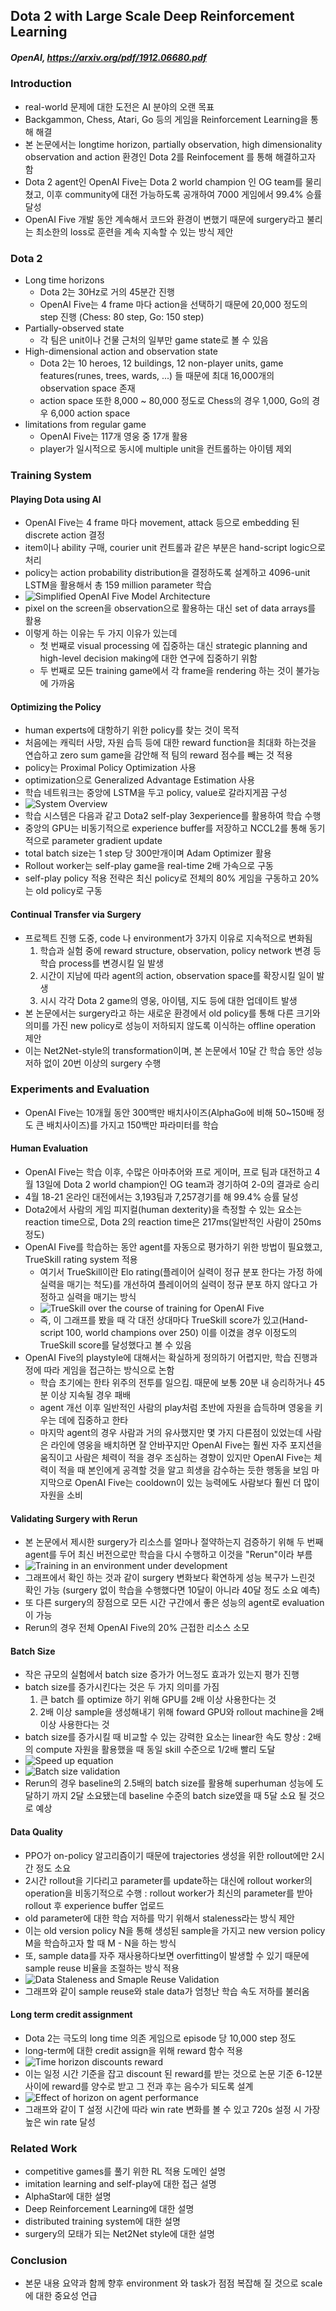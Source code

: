 ## Dota 2 with Large Scale Deep Reinforcement Learning

##### OpenAI, https://arxiv.org/pdf/1912.06680.pdf

### Introduction
- real-world 문제에 대한 도전은 AI 분야의 오랜 목표
- Backgammon, Chess, Atari, Go 등의 게임을 Reinforcement Learning을 통해 해결
- 본 논문에서는 longtime horizon, partially observation, high dimensionality observation and action 환경인 Dota 2를 Reinfocement 를 통해 해결하고자 함
- Dota 2 agent인 OpenAI Five는 Dota 2 world champion 인 OG team를 물리쳤고, 이후 community에 대전 가능하도록 공개하여 7000 게임에서 99.4% 승률 달성
- OpenAI Five 개발 동안 계속해서 코드와 환경이 변했기 때문에 surgery라고 불리는 최소한의 loss로 훈련을 계속 지속할 수 있는 방식 제안

### Dota 2
- Long time horizons
  - Dota 2는 30Hz로 거의 45분간 진행
  - OpenAI Five는 4 frame 마다 action을 선택하기 때문에 20,000 정도의 step 진행 (Chess: 80 step, Go: 150 step)
- Partially-observed state
  - 각 팀은 unit이나 건물 근처의 일부만 game state로 볼 수 있음
- High-dimensional action and observation state
  - Dota 2는 10 heroes, 12 buildings, 12 non-player units, game features(runes, trees, wards, ...) 들 때문에 최대 16,000개의 observation space 존재
  - action space 또한 8,000 ~ 80,000 정도로 Chess의 경우 1,000, Go의 경우 6,000 action space
- limitations from regular game
  - OpenAI Five는 117개 영웅 중 17개 활용
  - player가 일시적으로 동시에 multiple unit을 컨트롤하는 아이템 제외

### Training System
#### Playing Dota using AI
- OpenAI Five는 4 frame 마다 movement, attack 등으로 embedding 된 discrete action 결정
- item이나 ability 구매, courier unit 컨트롤과 같은 부분은 hand-script logic으로 처리
- policy는 action probability distribution을 결정하도록 설계하고 4096-unit LSTM을 활용해서 총 159 million parameter 학습
- ![Simplified OpenAI Five Model Architecture](paper_images/Dota2_image1.png)
- pixel on the screen을 observation으로 활용하는 대신 set of data arrays를 활용
- 이렇게 하는 이유는 두 가지 이유가 있는데
  - 첫 번째로 visual processing 에 집중하는 대신 strategic planning and high-level decision making에 대한 연구에 집중하기 위함
  - 두 번째로 모든 training game에서 각 frame을 rendering 하는 것이 불가능에 가까움
  
#### Optimizing the Policy
- human experts에 대항하기 위한 policy를 찾는 것이 목적
- 처음에는 캐릭터 사망, 자원 습득 등에 대한 reward function을 최대화 하는것을 연습하고 zero sum game을 감안해 적 팀의 reward 점수를 빼는 것 적용
- policy는 Proximal Policy Optimization 사용
- optimization으로 Generalized Advantage Estimation 사용
- 학습 네트워크는 중앙에 LSTM을 두고 policy, value로 갈라지게끔 구성 
- ![System Overview](paper_images/Dota2_image2.PNG)
- 학습 시스템은 다음과 같고 Dota2 self-play 3experience를 활용하여 학습 수행
- 중앙의 GPU는 비동기적으로 experience buffer를 저장하고 NCCL2를 통해 동기적으로 parameter gradient update
- total batch size는 1 step 당 300만개이며 Adam Optimizer 활용
- Rollout worker는 self-play game을 real-time 2배 가속으로 구동
- self-play policy 적용 전략은 최신 policy로 전체의 80% 게임을 구동하고 20%는 old policy로 구동
  
#### Continual Transfer via Surgery
- 프로젝트 진행 도중, code 나 environment가 3가지 이유로 지속적으로 변화됨
  1. 학습과 실험 중에 reward structure, observation, policy network 변경 등 학습 process를 변경시킬 일 발생 
  2. 시간이 지남에 따라 agent의 action, observation space를 확장시킬 일이 발생
  3. 시시 각각 Dota 2 game의 영웅, 아이템, 지도 등에 대한 업데이트 발생
- 본 논문에서는 surgery라고 하는 새로운 환경에서 old policy를 통해 다른 크기와 의미를 가진 new policy로 성능이 저하되지 않도록 이식하는 offline operation 제안
- 이는 Net2Net-style의 transformation이며, 본 논문에서 10달 간 학습 동안 성능저하 없이 20번 이상의 surgery 수행
  
### Experiments and Evaluation
- OpenAI Five는 10개월 동안 300백만 배치사이즈(AlphaGo에 비해 50~150배 정도 큰 배치사이즈)를 가지고 150백만 파라미터를 학습
#### Human Evaluation
- OpenAI Five는 학습 이후, 수많은 아마추어와 프로 게이머, 프로 팀과 대전하고 4월 13일에 Dota 2 world champion인 OG team과 경기하여 2-0의 결과로 승리
- 4월 18-21 온라인 대전에서는 3,193팀과 7,257경기를 해 99.4% 승률 달성
- Dota2에서 사람의 게임 피지컬(human dexterity)을 측정할 수 있는 요소는 reaction time으로, Dota 2의 reaction time은 217ms(일반적인 사람이 250ms 정도)
- OpenAI Five를 학습하는 동안 agent를 자동으로 평가하기 위한 방법이 필요했고, TrueSkill rating system 적용
  - 여기서 TrueSkill이란 Elo rating(플레이어 실력이 정규 분포 한다는 가정 하에 실력을 매기는 척도)를 개선하여 플레이어의 실력이 정규 분포 하지 않다고 가정하고 실력을 매기는 방식
  - ![TrueSkill over the course of training for OpenAI Five](paper_images/Dota2_image3.PNG)
  - 즉, 이 그래프를 봤을 때 각 대전 상대마다 TrueSkill score가 있고(Hand-script 100, world champions over 250) 이를 이겼을 경우 이정도의 TrueSkill score를 달성했다고 볼 수 있음
- OpenAI Five의 playstyle에 대해서는 확실하게 정의하기 어렵지만, 학습 진행과정에 따라 게임을 접근하는 방식으로 논함
  - 학습 초기에는 한타 위주의 전투를 일으킴. 때문에 보통 20분 내 승리하거나 45분 이상 지속될 경우 패배 
  - agent 개선 이후 일반적인 사람의 play처럼 초반에 자원을 습득하며 영웅을 키우는 데에 집중하고 한타
  - 마지막 agent의 경우 사람과 거의 유사했지만 몇 가지 다른점이 있었는데 
  사람은 라인에 영웅을 배치하면 잘 안바꾸지만 OpenAI Five는 훨씬 자주 포지션을 움직이고
  사람은 체력이 적을 경우 조심하는 경향이 있지만 OpenAI Five는 체력이 적을 때 본인에게 공격할 것을 알고 희생을 감수하는 듯한 행동을 보임
  마지막으로 OpenAI Five는 cooldown이 있는 능력에도 사람보다 훨씬 더 많이 자원을 소비 
#### Validating Surgery with Rerun
- 본 논문에서 제시한 surgery가 리소스를 얼마나 절약하는지 검증하기 위해 두 번째 agent를 두어 최신 버전으로만 학습을 다시 수행하고 이것을 "Rerun"이라 부름
- ![Training in an environment under development](paper_images/Dota2_image4.PNG)
- 그래프에서 확인 하는 것과 같이 surgery 변화보다 확연하게 성능 복구가 느린것 확인 가능 (surgery 없이 학습을 수행했다면 10달이 아니라 40달 정도 소요 예측)
- 또 다른 surgery의 장점으로 모든 시간 구간에서 좋은 성능의 agent로 evaluation이 가능
- Rerun의 경우 전체 OpenAI Five의 20% 근접한 리소스 소모
#### Batch Size
- 작은 규모의 실험에서 batch size 증가가 어느정도 효과가 있는지 평가 진행
- batch size를 증가시킨다는 것은 두 가지 의미를 가짐
  1. 큰 batch 를 optimize 하기 위해 GPU를 2배 이상 사용한다는 것
  2. 2배 이상 sample을 생성해내기 위해 foward GPU와 rollout machine을 2배 이상 사용한다는 것
- batch size를 증가시킬 때 비교할 수 있는 강력한 요소는 linear한 속도 향상 : 2배의 compute 자원을 활용했을 때 동일 skill 수준으로 1/2배 빨리 도달
- ![Speed up equation](paper_images/Dota2_image5.PNG)
- ![Batch size validation](paper_images/Dota2_image6.PNG)
- Rerun의 경우 baseline의 2.5배의 batch size를 활용해 superhuman 성능에 도달하기 까지 2달 소요됐는데 baseline 수준의 batch size였을 때 5달 소요 될 것으로 예상
#### Data Quality
- PPO가 on-policy 알고리즘이기 때문에 trajectories 생성을 위한 rollout에만 2시간 정도 소요
- 2시간 rollout을 기다리고 parameter를 update하는 대신에 rollout worker의 operation을 비동기적으로 수행 : rollout worker가 최신의 parameter를 받아 rollout 후 experience buffer 업로드
- old parameter에 대한 학습 저하를 막기 위해서 staleness라는 방식 제안
- 이는 old version policy N을 통해 생성된 sample을 가지고 new version policy M을 학습하고자 할 때 M - N을 하는 방식
- 또, sample data를 자주 재사용하다보면 overfitting이 발생할 수 있기 때문에 sample reuse 비율을 조절하는 방식 적용
- ![Data Staleness and Smaple Reuse Validation](paper_images/Dota2_image9.PNG)
- 그래프와 같이 sample reuse와 stale data가 엄청난 학습 속도 저하를 불러옴
#### Long term credit assignment
- Dota 2는 극도의 long time 의존 게임으로 episode 당 10,000 step 정도
- long-term에 대한 credit assign을 위해 reward 함수 적용
- ![Time horizon discounts reward](paper_images/Dota2_image7.PNG)
- 이는 일정 시간 기준을 잡고 discount 된 reward를 받는 것으로 논문 기준 6-12분 사이에 reward를 양수로 받고 그 전과 후는 음수가 되도록 설계
- ![Effect of horizon on agent performance](paper_images/Dota2_image8.PNG)
- 그래프와 같이 T 설정 시간에 따라 win rate 변화를 볼 수 있고 720s 설정 시 가장 높은 win rate 달성
### Related Work
- competitive games를 풀기 위한 RL 적용 도메인 설명
- imitation learning and self-play에 대한 접근 설명
- AlphaStar에 대한 설명
- Deep Reinforcement Learning에 대한 설명
- distributed training system에 대한 설명
- surgery의 모태가 되는 Net2Net style에 대한 설명
### Conclusion
- 본문 내용 요약과 함께 향후 environment 와 task가 점점 복잡해 질 것으로 scale에 대한 중요성 언급